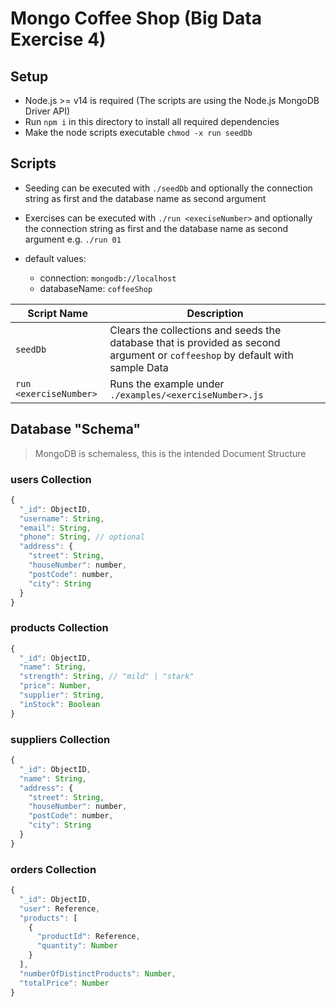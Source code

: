 # Mongo Coffee Shop (Big Data Exercise 4)

## Setup

- Node.js >= v14 is required (The scripts are using the Node.js MongoDB Driver API)
- Run `npm i` in this directory to install all required dependencies
- Make the node scripts executable `chmod -x run seedDb`

## Scripts

- Seeding can be executed with `./seedDb` and optionally the connection string as first and the database name as second argument
- Exercises can be executed with `./run <execiseNumber>` and optionally the connection string as first and the database name as second argument e.g. `./run 01`

- default values:
  - connection: `mongodb://localhost`
  - databaseName: `coffeeShop`

| Script Name            | Description                                                                                                                   |
| ---------------------- | ----------------------------------------------------------------------------------------------------------------------------- |
| `seedDb`               | Clears the collections and seeds the database that is provided as second argument or `coffeeshop` by default with sample Data |
| `run <exerciseNumber>` | Runs the example under `./examples/<exerciseNumber>.js`                                                                       |

## Database "Schema"

> MongoDB is schemaless, this is the intended Document Structure

### users Collection

```js
{
  "_id": ObjectID,
  "username": String,
  "email": String,
  "phone": String, // optional
  "address": {
    "street": String,
    "houseNumber": number,
    "postCode": number,
    "city": String
  }
}
```

### products Collection

```js
{
  "_id": ObjectID,
  "name": String,
  "strength": String, // "mild" | "stark"
  "price": Number,
  "supplier": String,
  "inStock": Boolean
}
```

### suppliers Collection

```js
{
  "_id": ObjectID,
  "name": String,
  "address": {
    "street": String,
    "houseNumber": number,
    "postCode": number,
    "city": String
  }
}
```

### orders Collection

```js
{
  "_id": ObjectID,
  "user": Reference,
  "products": [
    {
      "productId": Reference,
      "quantity": Number
    }
  ],
  "numberOfDistinctProducts": Number,
  "totalPrice": Number
}
```
